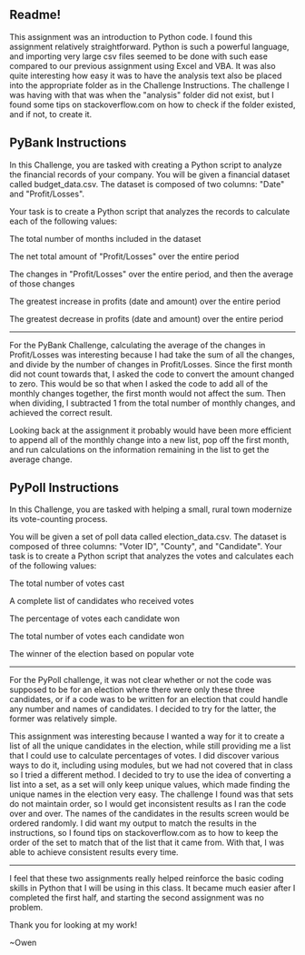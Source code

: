 ## Readme!

This assignment was an introduction to Python code.  I found this assignment relatively straightforward.  Python is such a powerful language, and importing very large csv files seemed to be done with such ease compared to our previous assignment using Excel and VBA.  It was also quite interesting how easy it was to have the analysis text also be placed into the appropriate folder as in the Challenge Instructions.  The challenge I was having with that was when the "analysis" folder did not exist, but I found some tips on stackoverflow.com on how to check if the folder existed, and if not, to create it. 



## PyBank Instructions

In this Challenge, you are tasked with creating a Python script to analyze the financial records of your company. You will be given a financial dataset called budget_data.csv. The dataset is composed of two columns: "Date" and "Profit/Losses".

Your task is to create a Python script that analyzes the records to calculate each of the following values:

The total number of months included in the dataset

The net total amount of "Profit/Losses" over the entire period

The changes in "Profit/Losses" over the entire period, and then the average of those changes

The greatest increase in profits (date and amount) over the entire period

The greatest decrease in profits (date and amount) over the entire period

--------------------------------------

For the PyBank Challenge, calculating the average of the changes in Profit/Losses was interesting because I had take the sum of all the changes, and divide by the number of changes in Profit/Losses. Since the first month did not count towards that, I asked the code to convert the amount changed to zero.  This would be so that when I asked the code to add all of the monthly changes together, the first month would not affect the sum.  Then when dividing, I subtracted 1 from the total number of monthly changes, and achieved the correct result.

Looking back at the assignment it probably would have been more efficient to append all of the monthly change into a new list, pop off the first month, and run calculations on the information remaining in the list to get the average change.

## PyPoll Instructions

In this Challenge, you are tasked with helping a small, rural town modernize its vote-counting process.

You will be given a set of poll data called election_data.csv. The dataset is composed of three columns: "Voter ID", "County", and "Candidate". Your task is to create a Python script that analyzes the votes and calculates each of the following values:

The total number of votes cast

A complete list of candidates who received votes

The percentage of votes each candidate won

The total number of votes each candidate won

The winner of the election based on popular vote

---------------------------------------

For the PyPoll challenge, it was not clear whether or not the code was supposed to be for an election where there were only these three candidates, or if a code was to be written for an election that could handle any number and names of candidates.  I decided to try for the latter, the former was relatively simple. 

This assignment was interesting because I wanted a way for it to create a list of all the unique candidates in the election, while still providing me a list that I could use to calculate percentages of votes.  I did discover various ways to do it, including using modules, but we had not covered that in class so I tried a different method.  I decided to try to use the idea of converting a list into a set, as a set will only keep unique values, which made finding the unique names in the election very easy.  The challenge I found was that sets do not maintain order, so I would get inconsistent results as I ran the code over and over.  The names of the candidates in the results screen would be ordered randomly.  I did want my output to match the results in the instructions, so I found tips on stackoverflow.com as to how to keep the order of the set to match that of the list that it came from.  With that, I was able to achieve consistent results every time.

--------------------------------------

I feel that these two assignments really helped reinforce the basic coding skills in Python that I will be using in this class.  It became much easier after I completed the first half, and starting the second assignment was no problem.  

Thank you for looking at my work!

~Owen